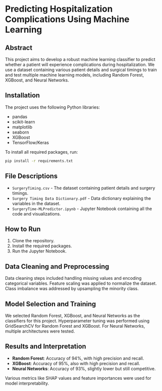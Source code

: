 # Predicting Hospitalization Complications Using Machine Learning

## Abstract

This project aims to develop a robust machine learning classifier to predict whether a patient will experience complications during hospitalization. We use a dataset containing various patient details and surgical timings to train and test multiple machine learning models, including Random Forest, XGBoost, and Neural Networks.

## Installation

The project uses the following Python libraries:
- pandas
- scikit-learn
- matplotlib
- seaborn
- XGBoost
- TensorFlow/Keras

To install all required packages, run:
```bash
pip install -r requirements.txt
```

## File Descriptions

- `SurgeryTiming.csv` - The dataset containing patient details and surgery timings.
- `Surgery Timing Data Dictionary.pdf` - Data dictionary explaining the variables in the dataset.
- `SurgeryTime-MLPredictor.ipynb` - Jupyter Notebook containing all the code and visualizations.

## How to Run

1. Clone the repository.
2. Install the required packages.
3. Run the Jupyter Notebook.

## Data Cleaning and Preprocessing

Data cleaning steps included handling missing values and encoding categorical variables. Feature scaling was applied to normalize the dataset. Class imbalance was addressed by upsampling the minority class.

## Model Selection and Training

We selected Random Forest, XGBoost, and Neural Networks as the classifiers for this project. Hyperparameter tuning was performed using GridSearchCV for Random Forest and XGBoost. For Neural Networks, multiple architectures were tested.

## Results and Interpretation

- **Random Forest**: Accuracy of 94%, with high precision and recall.
- **XGBoost**: Accuracy of 95%, also with high precision and recall.
- **Neural Networks**: Accuracy of 93%, slightly lower but still competitive.

Various metrics like SHAP values and feature importances were used for model interpretability.
